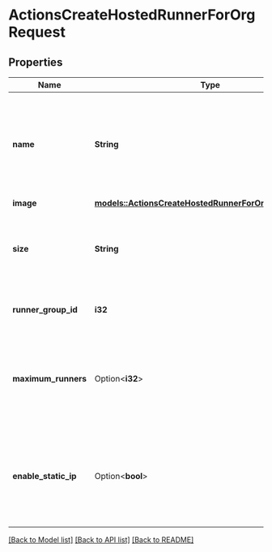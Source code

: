 # ActionsCreateHostedRunnerForOrgRequest

## Properties

Name | Type | Description | Notes
------------ | ------------- | ------------- | -------------
**name** | **String** | Name of the runner. Must be between 1 and 64 characters and may only contain upper and lowercase letters a-z, numbers 0-9, '.', '-', and '_'. | 
**image** | [**models::ActionsCreateHostedRunnerForOrgRequestImage**](actions_create_hosted_runner_for_org_request_image.md) |  | 
**size** | **String** | The machine size of the runner. To list available sizes, use `GET actions/hosted-runners/machine-sizes` | 
**runner_group_id** | **i32** | The existing runner group to add this runner to. | 
**maximum_runners** | Option<**i32**> | The maximum amount of runners to scale up to. Runners will not auto-scale above this number. Use this setting to limit your cost. | [optional]
**enable_static_ip** | Option<**bool**> | Whether this runner should be created with a static public IP. Note limit on account. To list limits on account, use `GET actions/hosted-runners/limits` | [optional]

[[Back to Model list]](../README.md#documentation-for-models) [[Back to API list]](../README.md#documentation-for-api-endpoints) [[Back to README]](../README.md)


